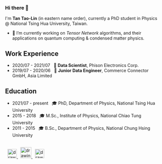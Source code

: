### Hi there 👋

I'm **Tan Tao-Lin** (in eastern name order), currently a PhD student in Physics @ National Tsing Hua University, Taiwan.

- 🔭 I’m currently working on *Tensor Network* algorithms, and their applications on quantum computing & condensed matter physics.

Work Experience
---------------
* 2020/07 - 2021/07 &nbsp; 📍 **Data Scientist**, Phison Electronics Corp.
* 2019/07 - 2020/06 &nbsp; 📍 **Junior Data Engineer**, Commerce Connector GmbH, Asia Limited

Education
---------
* 2021/07 - present &nbsp; 🎓 PhD, Department of Physics, National Tsing Hua University
* 2015 - 2018 &nbsp; 🎓 M.Sc., Institute of Physics, National Chiao Tung University
* 2011 - 2015 &nbsp; 🎓 B.Sc., Department of Physics, National Chung Hsing University

<br />

<div>
  &nbsp;
  <a href="mailto:tanlin2013@gmail.com">
    <img src="https://upload.wikimedia.org/wikipedia/commons/thumb/7/7e/Gmail_icon_%282020%29.svg/2560px-Gmail_icon_%282020%29.svg.png" alt="drawing" width="30"/>
  </a>
  &nbsp;
  <a href="https://github.com/tanlin2013/">
    <img src="https://github.githubassets.com/images/modules/logos_page/GitHub-Mark.png" alt="drawing" width="36">
  </a>
  &nbsp;
  <a href="https://www.linkedin.com/in/tao-lin-tan-0788a5186/">
    <img src="https://w7.pngwing.com/pngs/329/312/png-transparent-in-logo-linkedin-computer-icons-social-media-professional-network-service-youtube-linkedin-miscellaneous-blue-angle.png" alt="drawing" width="30"/>
  </a>
</div>

<!--
**tanlin2013/tanlin2013** is a ✨ _special_ ✨ repository because its `README.md` (this file) appears on your GitHub profile.

Here are some ideas to get you started:

- 🔭 I’m currently working on ...
- 🌱 I’m currently learning ...
- 👯 I’m looking to collaborate on ...
- 🤔 I’m looking for help with ...
- 💬 Ask me about ...
- 📫 How to reach me: ...
- 😄 Pronouns: ...
- ⚡ Fun fact: ...
-->

